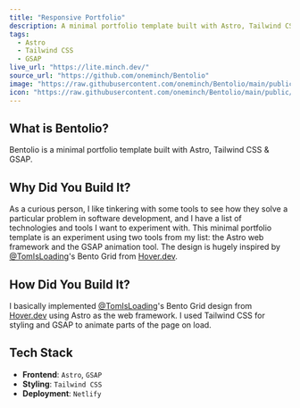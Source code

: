 ```yaml
---
title: "Responsive Portfolio"
description: A minimal portfolio template built with Astro, Tailwind CSS & GSAP
tags:
  - Astro
  - Tailwind CSS
  - GSAP
live_url: "https://lite.minch.dev/"
source_url: "https://github.com/oneminch/Bentolio"
image: "https://raw.githubusercontent.com/oneminch/Bentolio/main/public/screenshot.png"
icon: "https://raw.githubusercontent.com/oneminch/Bentolio/main/public/favicon.png"
---
```


## What is Bentolio?

Bentolio is a minimal portfolio template built with Astro, Tailwind CSS & GSAP.

## Why Did You Build It?

As a curious person, I like tinkering with some tools to see how they solve a particular problem in software development, and I have a list of technologies and tools I want to experiment with. This minimal portfolio template is an experiment using two tools from my list: the Astro web framework and the GSAP animation tool. The design is hugely inspired by [@TomIsLoading](https://twitter.com/TomIsLoading)'s Bento Grid from [Hover.dev](https://hover.dev).

## How Did You Build It?

I basically implemented [@TomIsLoading](https://twitter.com/TomIsLoading)'s Bento Grid design from [Hover.dev](https://hover.dev) using Astro as the web framework. I used Tailwind CSS for styling and GSAP to animate parts of the page on load.

## Tech Stack

- **Frontend**: `Astro`, `GSAP`
- **Styling**: `Tailwind CSS`
- **Deployment**: `Netlify`
